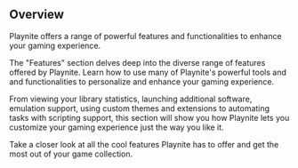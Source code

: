 ## Overview

Playnite offers a range of powerful features and functionalities to enhance your gaming experience.

The "Features" section delves deep into the diverse range of features offered by Playnite. Learn how to use many of Playnite's powerful tools and and functionalities to personalize and enhance your gaming experience.

From viewing your library statistics, launching additional software, emulation support, using custom themes and extensions to automating tasks with scripting support, this section will show you how Playnite lets you customize your gaming experience just the way you like it.

Take a closer look at all the cool features Playnite has to offer and get the most out of your game collection.
